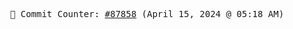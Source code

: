 <p align="center">
    <samp>
        📮 Commit Counter: <a href="https://github.com/Javascript-void0/Javascript-void0/commits/main">#87858</a> (April 15, 2024 @ 05:18 AM)
    </samp>
</p>